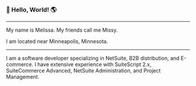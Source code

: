 ### 👋 Hello, World!  🌎

---

My name is Melissa. My friends call me Missy. 

I am located near Minneapolis, Minnesota.

---

I am a software developer specializing in NetSuite, B2B distribution, and E-commerce. I have extensive experience with SuiteScript 2.x, SuiteCommerce Advanced, NetSuite Administration, and Project Management. 

<!--
**melissa-webdev/melissa-webdev** is a ✨ _special_ ✨ repository because its `README.md` (this file) appears on your GitHub profile.

Here are some ideas to get you started:

- 🔭 I’m currently working on ...
- 🌱 I’m currently learning ...
- 👯 I’m looking to collaborate on ...
- 🤔 I’m looking for help with ...
- 💬 Ask me about ...
- 📫 How to reach me: ...
- 😄 Pronouns: ...
- ⚡ Fun fact: ...
-->
